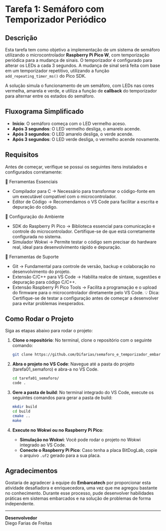 # Tarefa 1: Semáforo com Temporizador Periódico

## Descrição
Esta tarefa tem como objetivo a implementação de um sistema de semáforo utilizando o microcontrolador **Raspberry Pi Pico W**, com temporização periódica para a mudança de sinais. O temporizador é configurado para alterar os LEDs a cada 3 segundos. A mudança de sinal será feita com base em um temporizador repetitivo, utilizando a função `add_repeating_timer_ms()` do Pico SDK.

A solução simula o funcionamento de um semáforo, com LEDs nas cores vermelha, amarela e verde, e utiliza a função de **callback** do temporizador para alternar entre os estados do semáforo.

## Fluxograma Simplificado

- **Início**: O semáforo começa com o LED vermelho aceso.
- **Após 3 segundos**: O LED vermelho desliga, o amarelo acende.
- **Após 3 segundos**: O LED amarelo desliga, o verde acende.
- **Após 3 segundos**: O LED verde desliga, o vermelho acende novamente.

## Requisitos

Antes de começar, verifique se possui os seguintes itens instalados e configurados corretamente:

🎯 Ferramentas Essenciais
- Compilador para C → Necessário para transformar o código-fonte em um executável compatível com o microcontrolador.
- Editor de Código → Recomendamos o VS Code para facilitar a escrita e depuração do código.

🔧 Configuração do Ambiente
- SDK do Raspberry Pi Pico → Biblioteca essencial para comunicação e controle do microcontrolador. Certifique-se de que está corretamente configurada no sistema.
- Simulador Wokwi → Permite testar o código sem precisar do hardware real, ideal para desenvolvimento rápido e depuração.

🔗 Ferramentas de Suporte
- Git → Fundamental para controle de versão, backup e colaboração no desenvolvimento do projeto.
- Extensão C/C++ para VS Code → Habilita realce de sintaxe, sugestões e depuração para código C/C++.
- Extensão Raspberry Pi Pico Tools → Facilita a programação e o upload do firmware para o microcontrolador diretamente pelo VS Code.
💡 Dica: Certifique-se de testar a configuração antes de começar a desenvolver para evitar problemas inesperados.

## Como Rodar o Projeto

Siga as etapas abaixo para rodar o projeto:

1. **Clone o repositório**:
   No terminal, clone o repositório com o seguinte comando:
   ```bash
   git clone https://github.com/Difarias/semaforo_e_temporizador_embarcatech
   ```

2. **Abra o projeto no VS Code**:
   Navegue até a pasta do projeto (tarefa01_semaforo) e abra-a no VS Code.
   ```bash
   cd tarefa01_semaforo/
   code .
   ```

3. **Gere a pasta de build**:
   No terminal integrado do VS Code, execute os seguintes comandos para gerar a pasta de build:
   ```bash
   mkdir build
   cd build
   cmake ..
   make
   ```

4. **Execute no Wokwi ou no Raspberry Pi Pico**:
   - **Simulação no Wokwi**: Você pode rodar o projeto no Wokwi integrado ao VS Code.
   - **Conecte o Raspberry Pi Pico**: Caso tenha a placa BitDogLab, copie o arquivo `.uf2` gerado para a sua placa.

## Agradecimentos

Gostaria de agradecer à equipe do **Embarcatech** por proporcionar esta atividade desafiadora e enriquecedora, uma vez que me agregou bastante no conhecimento. Durante esse processo, pude desenvolver habilidades práticas em sistemas embarcados e na solução de problemas de forma independente.

---

**Desenvolvedor**  
Diego Farias de Freitas
